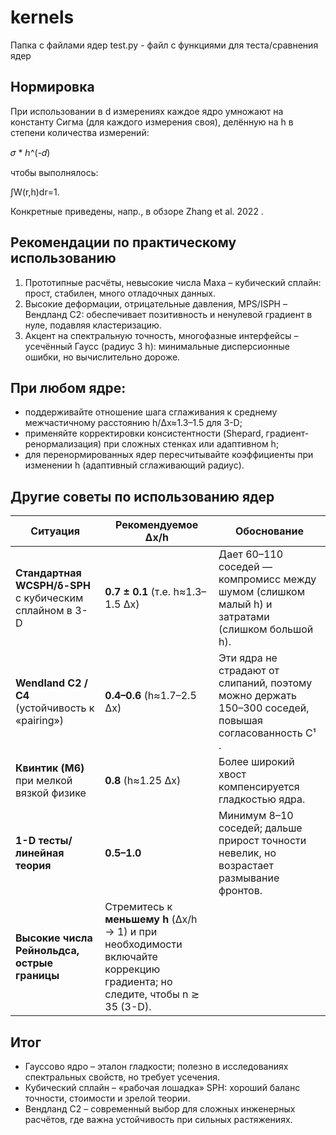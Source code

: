 # kernels

Папка с файлами ядер
test.py - файл с функциями для теста/сравнения ядер

## Нормировка

При использовании в d измерениях каждое ядро умножают на константу Сигма (для каждого измерения своя), 
делённую на h в степени количества измерений:

𝜎 * ℎ^(-𝑑)

чтобы выполнялось:

∫W(r,h)dr=1. 

Конкретные приведены, напр., в обзоре Zhang et al. 2022 .

## Рекомендации по практическому использованию
1. Прототипные расчёты, невысокие числа Маха – кубический сплайн: прост, стабилен, много отладочных данных.
2. Высокие деформации, отрицательные давления, MPS/ISPH – Вендланд C2: обеспечивает позитивность и ненулевой градиент 
в нуле, подавляя кластеризацию.
3. Акцент на спектральную точность, многофазные интерфейсы – усечённый Гаусс (радиус 3 h): минимальные дисперсионные
ошибки, но вычислительно дороже.

## При любом ядре:

- поддерживайте отношение шага сглаживания к среднему межчастичному расстоянию
h/Δx≈1.3–1.5 для 3-D;
- применяйте корректировки консистентности (Shepard, градиент-ренормализация) при сложных стенках 
или адаптивном h;
- для перенормированных ядер пересчитывайте коэффициенты при изменении h (адаптивный сглаживающий радиус).


## Другие советы по использованию ядер
| Ситуация                                                | Рекомендуемое Δx/h                                                                                                        | Обоснование                                                                                           |
| ------------------------------------------------------- | ------------------------------------------------------------------------------------------------------------------------- | ----------------------------------------------------------------------------------------------------- |
| **Стандартная WCSPH/δ-SPH** с кубическим сплайном в 3-D | **0.7 ± 0.1** (т.е. h≈1.3–1.5 Δx)                                                                                         | Дает 60–110 соседей — компромисс между шумом (слишком малый h) и затратами (слишком большой h).       |
| **Wendland C2 / C4** (устойчивость к «pairing»)         | **0.4–0.6** (h≈1.7–2.5 Δx)                                                                                                | Эти ядра не страдают от слипаний, поэтому можно держать 150–300 соседей, повышая согласованность C¹ . |
| **Квинтик (M6)** при мелкой вязкой физике               | **0.8** (h≈1.25 Δx)                                                                                                       | Более широкий хвост компенсируется гладкостью ядра.                                                   |
| **1-D тесты/линейная теория**                           | **0.5–1.0**                                                                                                               | Минимум 8–10 соседей; дальше прирост точности невелик, но возрастает размывание фронтов.              |
| **Высокие числа Рейнольдса, острые границы**            | Стремитесь к **меньшему h** (Δx/h → 1) и при необходимости включайте коррекцию градиента; но следите, чтобы n ≳ 35 (3-D). |                                                                                                       |


## Итог

- Гауссово ядро – эталон гладкости; полезно в исследованиях спектральных свойств, но требует усечения.
- Кубический сплайн – «рабочая лошадка» SPH: хороший баланс точности, стоимости и зрелой теории.
- Вендланд C2 – современный выбор для сложных инженерных расчётов, где важна устойчивость при сильных растяжениях.